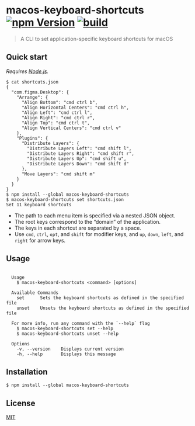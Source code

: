 # macos-keyboard-shortcuts [![npm Version](https://img.shields.io/npm/v/macos-keyboard-shortcuts?cacheSeconds=1800)](https://www.npmjs.org/package/macos-keyboard-shortcuts) [![build](https://github.com/yuanqing/macos-keyboard-shortcuts/workflows/build/badge.svg)](https://github.com/yuanqing/macos-keyboard-shortcuts/actions?query=workflow%3Abuild)

> A CLI to set application-specific keyboard shortcuts for macOS

## Quick start

*Requires [Node.js](https://nodejs.org/).*

```
$ cat shortcuts.json
{
  "com.figma.Desktop": {
    "Arrange": {
      "Align Bottom": "cmd ctrl b",
      "Align Horizontal Centers": "cmd ctrl h",
      "Align Left": "cmd ctrl l",
      "Align Right": "cmd ctrl r",
      "Align Top": "cmd ctrl t",
      "Align Vertical Centers": "cmd ctrl v"
    },
    "Plugins": {
      "Distribute Layers": {
        "Distribute Layers Left": "cmd shift l",
        "Distribute Layers Right": "cmd shift r",
        "Distribute Layers Up": "cmd shift u",
        "Distribute Layers Down": "cmd shift d"
      },
      "Move Layers": "cmd shift m"
    }
  }
}
$ npm install --global macos-keyboard-shortcuts
$ macos-keyboard-shortcuts set shortcuts.json
Set 11 keyboard shortcuts
```

- The path to each menu item is specified via a nested JSON object.
- The root keys correspond to the “domain” of the application.
- The keys in each shortcut are separated by a space.
- Use `cmd`, `ctrl`, `opt`, and `shift` for modifier keys, and `up`, `down`, `left`, and `right` for arrow keys.

## Usage

<!-- ``` markdown-interpolate: node src/cli.js --help -->
```

  Usage
    $ macos-keyboard-shortcuts <command> [options]

  Available Commands
    set      Sets the keyboard shortcuts as defined in the specified file
    unset    Unsets the keyboard shortcuts as defined in the specified file

  For more info, run any command with the `--help` flag
    $ macos-keyboard-shortcuts set --help
    $ macos-keyboard-shortcuts unset --help

  Options
    -v, --version    Displays current version
    -h, --help       Displays this message

```
<!-- ``` end -->

## Installation

```
$ npm install --global macos-keyboard-shortcuts
```

## License

[MIT](/LICENSE.md)
